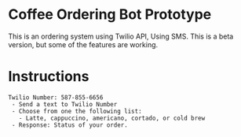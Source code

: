 # Coffee Ordering Bot Prototype
This is an ordering system using Twilio API, Using SMS.
This is a beta version, but some of the features are working.
# Instructions
```
Twilio Number: 587-855-6656
 - Send a text to Twilio Number
 - Choose from one the following list:
   - Latte, cappuccino, americano, cortado, or cold brew
 - Response: Status of your order.
```

